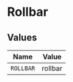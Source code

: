 # Rollbar


## Values

| Name      | Value     |
| --------- | --------- |
| `ROLLBAR` | rollbar   |